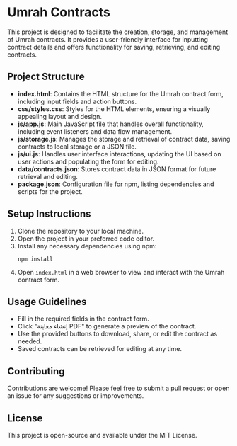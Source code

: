 # Umrah Contracts

This project is designed to facilitate the creation, storage, and management of Umrah contracts. It provides a user-friendly interface for inputting contract details and offers functionality for saving, retrieving, and editing contracts.

## Project Structure

- **index.html**: Contains the HTML structure for the Umrah contract form, including input fields and action buttons.
- **css/styles.css**: Styles for the HTML elements, ensuring a visually appealing layout and design.
- **js/app.js**: Main JavaScript file that handles overall functionality, including event listeners and data flow management.
- **js/storage.js**: Manages the storage and retrieval of contract data, saving contracts to local storage or a JSON file.
- **js/ui.js**: Handles user interface interactions, updating the UI based on user actions and populating the form for editing.
- **data/contracts.json**: Stores contract data in JSON format for future retrieval and editing.
- **package.json**: Configuration file for npm, listing dependencies and scripts for the project.

## Setup Instructions

1. Clone the repository to your local machine.
2. Open the project in your preferred code editor.
3. Install any necessary dependencies using npm:
   ```
   npm install
   ```
4. Open `index.html` in a web browser to view and interact with the Umrah contract form.

## Usage Guidelines

- Fill in the required fields in the contract form.
- Click "إنشاء معاينة PDF" to generate a preview of the contract.
- Use the provided buttons to download, share, or edit the contract as needed.
- Saved contracts can be retrieved for editing at any time.

## Contributing

Contributions are welcome! Please feel free to submit a pull request or open an issue for any suggestions or improvements.

## License

This project is open-source and available under the MIT License.